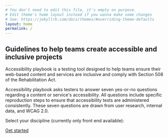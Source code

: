 ```yaml
---
# You don't need to edit this file, it's empty on purpose.
# Edit theme's home layout instead if you wanna make some changes
# See: https://jekyllrb.com/docs/themes/#overriding-theme-defaults
layout: home
permalink: /
---
```


## Guidelines to help teams create accessible and inclusive projects

Accessibility playbook is a testing tool designed to help teams ensure their web-based content and services are inclusive and comply with Section 508 of the Rehabilitation Act.

Accessibility playbook asks testers to answer seven yes-or-no questions regarding a content or service's accessibility. All questions include specific reproduction steps to ensure that accessibility tests are administered consistently. These seven questions are drawn from user research, internal data, and WCAG 2.0.

Select your discipline (currently only front end available):

<a class="usa-button" href="/keyboard-access/">Get started</a>